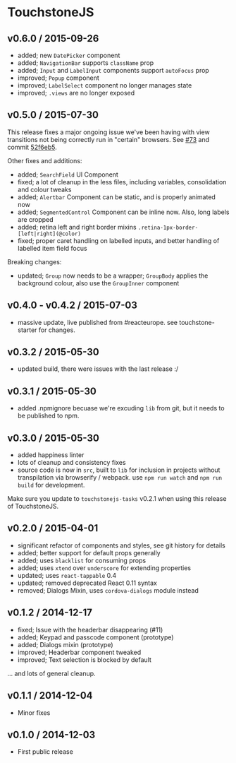 # TouchstoneJS

## v0.6.0 / 2015-09-26

* added; new `DatePicker` component
* added; `NavigationBar` supports `className` prop
* added; `Input` and `LabelInput` components support `autoFocus` prop
* improved; `Popup` component
* improved; `LabelSelect` component no longer manages state
* improved; `.views` are no longer exposed

## v0.5.0 / 2015-07-30

This release fixes a major ongoing issue we've been having with view transitions not being correctly run in "certain" browsers. See [#73](https://github.com/touchstonejs/touchstonejs/issues/73) and commit [52f6eb5](https://github.com/touchstonejs/touchstonejs/commit/52f6eb5066602782c2a4e0f01a02b439b6bd589a).

Other fixes and additions:

* added; `SearchField` UI Component
* fixed; a lot of cleanup in the less files, including variables, consolidation and colour tweaks
* added; `Alertbar` Component can be static, and is properly animated now
* added; `SegmentedControl` Component can be inline now. Also, long labels are cropped
* added; retina left and right border mixins `.retina-1px-border-[left|right](@color)`
* fixed; proper caret handling on labelled inputs, and better handling of labelled item field focus

Breaking changes:

* updated; `Group` now needs to be a wrapper; `GroupBody` applies the background colour, also use the `GroupInner` component

## v0.4.0 - v0.4.2 / 2015-07-03

* massive update, live published from #reacteurope. see touchstone-starter for changes.

## v0.3.2 / 2015-05-30

* updated build, there were issues with the last release :/

## v0.3.1 / 2015-05-30

* added .npmignore becuase we're excuding `lib` from git, but it needs to be published to npm.

## v0.3.0 / 2015-05-30

* added happiness linter
* lots of cleanup and consistency fixes
* source code is now in `src`, built to `lib` for inclusion in projects without transpilation via browserify / webpack. use `npm run watch` and `npm run build` for development.

Make sure you update to `touchstonejs-tasks` v0.2.1 when using this release of TouchstoneJS.

## v0.2.0 / 2015-04-01

* significant refactor of components and styles, see git history for details
* added; better support for default props generally
* added; uses `blacklist` for consuming props
* added; uses `xtend` over `underscore` for extending properties
* updated; uses `react-tappable` 0.4
* updated; removed deprecated React 0.11 syntax
* removed; Dialogs Mixin, uses `cordova-dialogs` module instead

## v0.1.2 / 2014-12-17

* fixed; Issue with the headerbar disappearing (#11)
* added; Keypad and passcode component (prototype)
* added; Dialogs mixin (prototype)
* improved; Headerbar component tweaked
* improved; Text selection is blocked by default

... and lots of general cleanup.


## v0.1.1 / 2014-12-04

* Minor fixes


## v0.1.0 / 2014-12-03

* First public release
